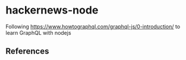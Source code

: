 # hackernews-node
Following https://www.howtographql.com/graphql-js/0-introduction/ to learn GraphQL with nodejs


## References
